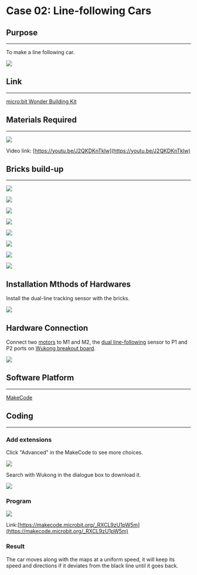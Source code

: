 ﻿# Case 02: Line-following Cars

## Purpose
---
To make a line following car.

![](https://wiki-media-ef.oss-cn-hongkong.aliyuncs.com//images/case-02-01.png)

## Link
---
[micro:bit Wonder Building Kit](https://www.elecfreaks.com/micro-bit-wonder-building-kit-without-micro-bit-board.html)

## Materials Required
---
![](https://wiki-media-ef.oss-cn-hongkong.aliyuncs.com//images/case-02-02.png)

Video link:
[https://youtu.be/J2QKDKnTklw](https://youtu.be/J2QKDKnTklw)



## Bricks build-up
---


![](https://wiki-media-ef.oss-cn-hongkong.aliyuncs.com//images/step-case-02-01.png)

![](https://wiki-media-ef.oss-cn-hongkong.aliyuncs.com//images/step-case-02-02.png)

![](https://wiki-media-ef.oss-cn-hongkong.aliyuncs.com//images/step-case-02-03.png)

![](https://wiki-media-ef.oss-cn-hongkong.aliyuncs.com//images/step-case-02-04.png)

![](https://wiki-media-ef.oss-cn-hongkong.aliyuncs.com//images/step-case-02-05.png)

![](https://wiki-media-ef.oss-cn-hongkong.aliyuncs.com//images/step-case-02-06.png)

![](https://wiki-media-ef.oss-cn-hongkong.aliyuncs.com//images/step-case-02-07.png)

![](https://wiki-media-ef.oss-cn-hongkong.aliyuncs.com//images/step-case-02-08.png)

## Installation Mthods of Hardwares

Install the dual-line tracking sensor with the bricks.

![](https://wiki-media-ef.oss-cn-hongkong.aliyuncs.com//images/Wonder-Building-Kit-step-line-following.png)

## Hardware Connection

Connect two [motors](https://www.elecfreaks.com/geekservo-motor-2kg-compatible-with-lego.html) to M1 and M2, the [dual line-following](https://www.elecfreaks.com/octopus-2-channel-tracking-module.html) sensor to P1 and P2 ports on [Wukong breakout board](https://www.elecfreaks.com/wukong-board-with-lego-holder-for-micro-bit.html).

![](https://wiki-media-ef.oss-cn-hongkong.aliyuncs.com//images/Wonder-Building-Kit-case-02-06.png)


## Software Platform
---
[MakeCode](https://makecode.microbit.org/)

## Coding
---
### Add extensions
Click "Advanced" in the MakeCode to see more choices.

![](https://wiki-media-ef.oss-cn-hongkong.aliyuncs.com//images/case-01-03.png)

Search with Wukong in the dialogue box to download it.

![](https://wiki-media-ef.oss-cn-hongkong.aliyuncs.com//images/case-01-04.png)


### Program

![](https://wiki-media-ef.oss-cn-hongkong.aliyuncs.com//images/case-02-05.png)

Link:[https://makecode.microbit.org/_RXCL9zU1pW5m](https://makecode.microbit.org/_RXCL9zU1pW5m)

### Result

The car moves along with the maps at a uniform speed, it will keep its speed and directions if it deviates from the black line until it goes back.
